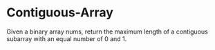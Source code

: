 # Contiguous-Array
Given a binary array nums, return the maximum length of a contiguous subarray with an equal number of 0 and 1.
